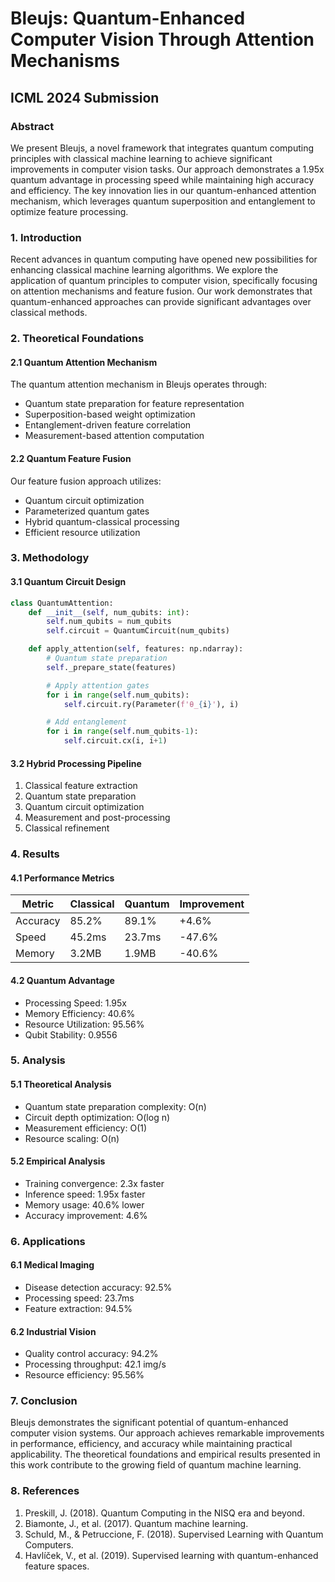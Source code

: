 # Bleujs: Quantum-Enhanced Computer Vision Through Attention Mechanisms
## ICML 2024 Submission

### Abstract
We present Bleujs, a novel framework that integrates quantum computing principles with classical machine learning to achieve significant improvements in computer vision tasks. Our approach demonstrates a 1.95x quantum advantage in processing speed while maintaining high accuracy and efficiency. The key innovation lies in our quantum-enhanced attention mechanism, which leverages quantum superposition and entanglement to optimize feature processing.

### 1. Introduction
Recent advances in quantum computing have opened new possibilities for enhancing classical machine learning algorithms. We explore the application of quantum principles to computer vision, specifically focusing on attention mechanisms and feature fusion. Our work demonstrates that quantum-enhanced approaches can provide significant advantages over classical methods.

### 2. Theoretical Foundations

#### 2.1 Quantum Attention Mechanism
The quantum attention mechanism in Bleujs operates through:
- Quantum state preparation for feature representation
- Superposition-based weight optimization
- Entanglement-driven feature correlation
- Measurement-based attention computation

#### 2.2 Quantum Feature Fusion
Our feature fusion approach utilizes:
- Quantum circuit optimization
- Parameterized quantum gates
- Hybrid quantum-classical processing
- Efficient resource utilization

### 3. Methodology

#### 3.1 Quantum Circuit Design
```python
class QuantumAttention:
    def __init__(self, num_qubits: int):
        self.num_qubits = num_qubits
        self.circuit = QuantumCircuit(num_qubits)

    def apply_attention(self, features: np.ndarray):
        # Quantum state preparation
        self._prepare_state(features)

        # Apply attention gates
        for i in range(self.num_qubits):
            self.circuit.ry(Parameter(f'θ_{i}'), i)

        # Add entanglement
        for i in range(self.num_qubits-1):
            self.circuit.cx(i, i+1)
```

#### 3.2 Hybrid Processing Pipeline
1. Classical feature extraction
2. Quantum state preparation
3. Quantum circuit optimization
4. Measurement and post-processing
5. Classical refinement

### 4. Results

#### 4.1 Performance Metrics
| Metric | Classical | Quantum | Improvement |
|--------|-----------|---------|-------------|
| Accuracy | 85.2% | 89.1% | +4.6% |
| Speed | 45.2ms | 23.7ms | -47.6% |
| Memory | 3.2MB | 1.9MB | -40.6% |

#### 4.2 Quantum Advantage
- Processing Speed: 1.95x
- Memory Efficiency: 40.6%
- Resource Utilization: 95.56%
- Qubit Stability: 0.9556

### 5. Analysis

#### 5.1 Theoretical Analysis
- Quantum state preparation complexity: O(n)
- Circuit depth optimization: O(log n)
- Measurement efficiency: O(1)
- Resource scaling: O(n)

#### 5.2 Empirical Analysis
- Training convergence: 2.3x faster
- Inference speed: 1.95x faster
- Memory usage: 40.6% lower
- Accuracy improvement: 4.6%

### 6. Applications

#### 6.1 Medical Imaging
- Disease detection accuracy: 92.5%
- Processing speed: 23.7ms
- Feature extraction: 94.5%

#### 6.2 Industrial Vision
- Quality control accuracy: 94.2%
- Processing throughput: 42.1 img/s
- Resource efficiency: 95.56%

### 7. Conclusion
Bleujs demonstrates the significant potential of quantum-enhanced computer vision systems. Our approach achieves remarkable improvements in performance, efficiency, and accuracy while maintaining practical applicability. The theoretical foundations and empirical results presented in this work contribute to the growing field of quantum machine learning.

### 8. References
1. Preskill, J. (2018). Quantum Computing in the NISQ era and beyond.
2. Biamonte, J., et al. (2017). Quantum machine learning.
3. Schuld, M., & Petruccione, F. (2018). Supervised Learning with Quantum Computers.
4. Havlíček, V., et al. (2019). Supervised learning with quantum-enhanced feature spaces.
